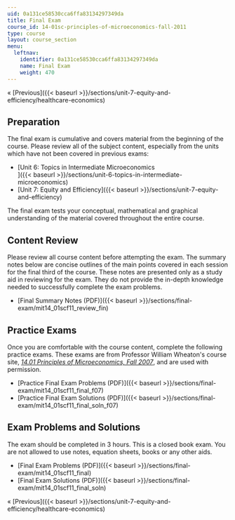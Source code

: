 ```yaml
---
uid: 0a131ce58530cca6ffa83134297349da
title: Final Exam
course_id: 14-01sc-principles-of-microeconomics-fall-2011
type: course
layout: course_section
menu:
  leftnav:
    identifier: 0a131ce58530cca6ffa83134297349da
    name: Final Exam
    weight: 470
---
```


« [Previous]({{< baseurl >}}/sections/unit-7-equity-and-efficiency/healthcare-economics)

Preparation
-----------

The final exam is cumulative and covers material from the beginning of the course. Please review all of the subject content, especially from the units which have not been covered in previous exams:

*   [Unit 6: Topics in Intermediate Microeconomics  
    ]({{< baseurl >}}/sections/unit-6-topics-in-intermediate-microeconomics)
*   [Unit 7: Equity and Efficiency]({{< baseurl >}}/sections/unit-7-equity-and-efficiency)

The final exam tests your conceptual, mathematical and graphical understanding of the material covered throughout the entire course.

Content Review
--------------

Please review all course content before attempting the exam. The summary notes below are concise outlines of the main points covered in each session for the final third of the course. These notes are presented only as a study aid in reviewing for the exam. They do not provide the in-depth knowledge needed to successfully complete the exam problems.

*   [Final Summary Notes (PDF)]({{< baseurl >}}/sections/final-exam/mit14_01scf11_review_fin)

Practice Exams
--------------

Once you are comfortable with the course content, complete the following practice exams. These exams are from Professor William Wheaton's course site, [_14.01 Principles of Microeconomics, Fall 2007_](./resolveuid/f872f41225a7f0527f2f24c3ce255b79), and are used with permission.

*   [Practice Final Exam Problems (PDF)]({{< baseurl >}}/sections/final-exam/mit14_01scf11_final_f07)
*   [Practice Final Exam Solutions (PDF)]({{< baseurl >}}/sections/final-exam/mit14_01scf11_final_soln_f07)

Exam Problems and Solutions
---------------------------

The exam should be completed in 3 hours. This is a closed book exam. You are not allowed to use notes, equation sheets, books or any other aids.

*   [Final Exam Problems (PDF)]({{< baseurl >}}/sections/final-exam/mit14_01scf11_final)
*   [Final Exam Solutions (PDF)]({{< baseurl >}}/sections/final-exam/mit14_01scf11_final_soln)

« [Previous]({{< baseurl >}}/sections/unit-7-equity-and-efficiency/healthcare-economics)